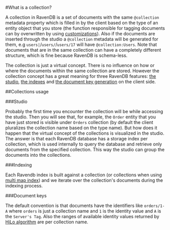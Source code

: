 ﻿#What is a collection?

A collection in RavenDB is a set of documents with the same `@collection` metadata property which is filled in by the client based on the type of 
an entity object that you store (the function responsible for tagging documents can by overwritten by using [customizations](../../client-api/configuration/conventions/identifier-generation/global#findtypetagname-and-finddynamictagname)). 
Also if the documents are inserted through the studio a `@collection` metadata will be generated for them, e.g `users|`/`users/`/`users/17` will have `@collection:Users`.
Note that documents that are in the same collection can have a completely different structure, which is fine because RavenDB is schema-less.


The collection is just a virtual concept. There is no influence on how or where the documents within the same collection are stored. However the collection concept
has a great meaning for three RavenDB features: [the studio](../../studio/overview/documents/documents-view), [the indexes](../../indexes/what-are-indexes) and [the document key generation](../../client-api/document-identifiers/working-with-document-ids) on the client side.

##Collections usage

###Studio

Probably the first time you encounter the collection will be while accessing the studio. Then you will see that, for example, the `Order` entity that you have just stored is visible under 
`Orders` collection (by default the client pluralizes the collection name based on the type name). But how does it happen that the virtual concept of the collections is
visualized in the studio. The answer is that each RavenDB database has a storage index per collection, which is used internally to query the database and retrieve
only  documents from the specified collection. This way the studio can group the documents into the collections.


###Indexing

Each Ravendb index is built against a collection (or collections when using [multi map index](../../indexes/multi-map-indexes)) and we iterate over the collection's documents during the indexing process.

###Document keys

The default convention is that documents have the identifiers like `orders/1-A` where `orders` is just a collection name and `1` is the identity value and `A` is the `Server's Tag`. 
Also the ranges of available identity values returned by [HiLo algorithm](../../client-api/document-identifiers/hilo-algorithm) are per collection name.
